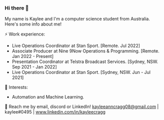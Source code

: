 ### Hi there 👋


My name is Kaylee and I'm a computer science student from Australia. Here's some info about me!

⚡ Work experience:

- Live Operations Coordinator at Stan Sport. [Remote. Jul 2022]
- Associate Producer at Nine 9Now Operations & Programming. [Remote. Jan 2022 - Present]
- Presentation Coordinator at Telstra Broadcast Services. [Sydney, NSW. Sep 2021 - Jan 2022]
- Live Operations Coordinator at Stan Sport. [Sydney, NSW. Jun - Jul 2021]

🌱 Interests:

- Automation and Machine Learning.

💬 Reach me by email, discord or LinkedIn! kayleeanncragg08@gmail.com | kaylee#0495 | www.linkedin.com/in/kayleecragg

<!--
**kayleecragg/kayleecragg** is a ✨ _special_ ✨ repository because its `README.md` (this file) appears on your GitHub profile.

Here are some ideas to get you started:

- 🔭 I’m currently working on ...
- 🌱 I’m currently learning ...
- 👯 I’m looking to collaborate on ...
- 🤔 I’m looking for help with ...
- 💬 Ask me about ...
- 📫 How to reach me: ...
- 😄 Pronouns: ...
- ⚡ Fun fact: ...
-->
